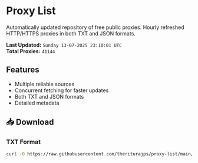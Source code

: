 # Proxy List

Automatically updated repository of free public proxies. Hourly refreshed HTTP/HTTPS proxies in both TXT and JSON formats.

**Last Updated:** `Sunday 13-07-2025 23:10:01 UTC`  
**Total Proxies:** `41144`

## Features
- Multiple reliable sources
- Concurrent fetching for faster updates
- Both TXT and JSON formats
- Detailed metadata

## 📥 Download

### TXT Format
```bash
curl -O https://raw.githubusercontent.com/theriturajps/proxy-list/main/proxies.txt